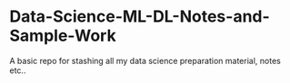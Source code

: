 # Data-Science-ML-DL-Notes-and-Sample-Work
A basic repo for stashing all my data science preparation material, notes etc..
